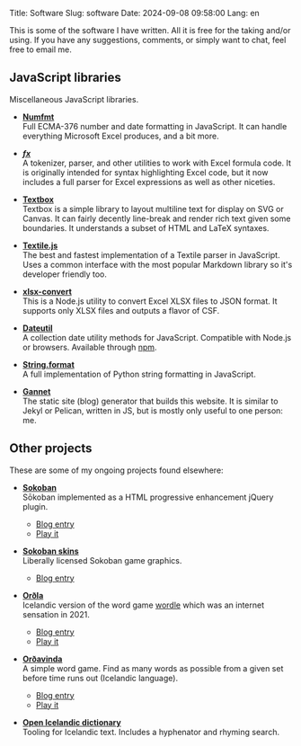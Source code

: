 Title: Software
Slug: software
Date: 2024-09-08 09:58:00
Lang: en

This is some of the software I have written. All it is free for the taking and/or using. If you have any suggestions, comments, or simply want to chat, feel free to email me.

## JavaScript libraries

Miscellaneous JavaScript libraries.

* **[Numfmt](https://github.com/borgar/numfmt)**  
    Full ECMA-376 number and date formatting in JavaScript. It can handle everything 
    Microsoft Excel produces, and a bit more.

* **[_fx_](https://github.com/borgar/fx)**  
    A tokenizer, parser, and other utilities to work with Excel formula code. 
    It is originally intended for syntax highlighting Excel code, but it now includes
    a full parser for Excel expressions as well as other niceties.

* **[Textbox](https://github.com/borgar/textbox)**  
    Textbox is a simple library to layout multiline text for display on SVG or Canvas.
    It can fairly decently line-break and render rich text given some boundaries.
    It understands a subset of HTML and LaTeX syntaxes. 

* **[Textile.js](https://github.com/borgar/textile-js)**  
    The best and fastest implementation of a Textile parser in JavaScript.
    Uses a common interface with the most popular Markdown library so
    it's developer friendly too.

* **[xlsx-convert](https://github.com/borgar/xlsx-convert)**  
    This is a Node.js utility to convert Excel XLSX files to JSON format.
    It supports only XLSX files and outputs a flavor of CSF.

* **[Dateutil](https://github.com/borgar/dateutil)**  
    A collection date utility methods for JavaScript.
    Compatible with Node.js or browsers. Available through [npm](http://search.npmjs.org/#/dateutil).

* **[String.format](https://github.com/borgar/String.format)**  
    A full implementation of Python string formatting in JavaScript.

* **[Gannet](https://github.com/borgar/gannet)**  
    The static site (blog) generator that builds this website. It is similar 
    to Jekyl or Pelican, written in JS, but is mostly only useful to one person: me.


## Other projects

These are some of my ongoing projects found elsewhere:

* **[Sokoban](https://github.com/borgar/jquery-sokoban)**  
    Sōkoban implemented as a HTML progressive enhancement jQuery plugin.  

    * [Blog entry](/s/2009/07/sokoban/)
    * [Play it](/programs/sokoban/)

* **[Sokoban skins](https://github.com/borgar/sokoban-skins)**  
  Liberally licensed Sokoban game graphics.

  * [Blog entry](/s/2011/06/free-sokoban-skins/)

* **[Orðla](https://github.com/borgar/ordla)**  
  Icelandic version of the word game [wordle](https://en.wikipedia.org/wiki/Wordle)
  which was an internet sensation in 2021.

  * [Blog entry](/s/2023/01/ordla-means-wordle/)
  * [Play it](https://ordla.us/)

* **[Orðavinda](https://github.com/borgar/ordavinda)**  
  A simple word game. Find as many words as possible from a given set before time runs out (Icelandic language).

  * [Blog entry](/s/2010/03/ordavinda/)
  * [Play it](https://borgar.github.io/ordavinda/)

* **[Open Icelandic dictionary](http://islenska.org)**  
  Tooling for Icelandic text. Includes a hyphenator and rhyming search.

